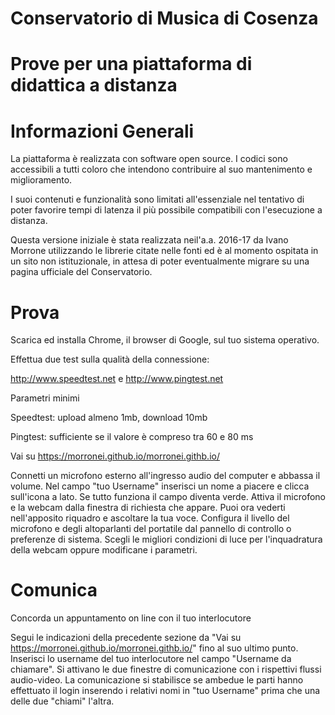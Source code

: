 # Conservatorio di Musica di Cosenza
# Prove per una piattaforma di didattica a distanza 

##

# Informazioni Generali

La piattaforma è realizzata con software open source. I codici sono accessibili a tutti coloro che intendono contribuire al suo mantenimento e miglioramento.

I suoi contenuti e funzionalità sono limitati all'essenziale nel tentativo di poter favorire tempi di latenza il più possibile compatibili con l'esecuzione a distanza.   

Questa versione iniziale è stata realizzata neil'a.a. 2016-17 da Ivano Morrone utilizzando le librerie citate nelle fonti ed è al momento ospitata in un sito non istituzionale, in attesa di poter eventualmente migrare su una pagina ufficiale del Conservatorio.


# Prova

Scarica ed installa Chrome, il browser di Google, sul tuo sistema operativo.

Effettua due test sulla qualità della connessione: 

http://www.speedtest.net
e
http://www.pingtest.net 
 
Parametri minimi

Speedtest:
upload almeno 1mb, download 10mb
 
Pingtest:
sufficiente se il valore è compreso tra 60 e 80 ms

Vai su https://morronei.github.io/morronei.githb.io/

Connetti un microfono esterno all'ingresso audio del computer e abbassa il volume.
Nel campo "tuo Username" inserisci un nome a piacere e clicca sull'icona a lato. Se tutto funziona il campo diventa verde. Attiva il microfono e la webcam dalla finestra di richiesta che appare. Puoi ora vederti nell'apposito riquadro e ascoltare la
tua voce. Configura il livello del microfono e degli altoparlanti del portatile dal pannello di controllo o preferenze di sistema. Scegli le migliori condizioni di luce per l'inquadratura della webcam oppure modificane i parametri.


# Comunica

Concorda un appuntamento on line con il tuo interlocutore

Segui le indicazioni della precedente sezione da "Vai su https://morronei.github.io/morronei.githb.io/" fino al suo ultimo punto. Inserisci lo username del tuo interlocutore nel campo "Username da chiamare". Si attivano le due finestre di comunicazione con i rispettivi flussi audio-video. La comunicazione si stabilisce se ambedue le parti hanno effettuato il login inserendo i relativi nomi in "tuo Username" prima che una delle due "chiami" l'altra.




